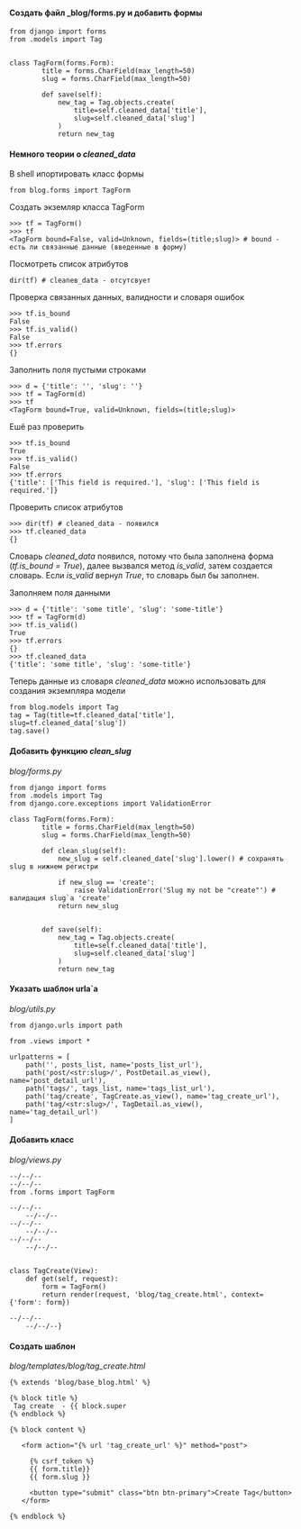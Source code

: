 #### Создать файл _blog/forms.py и добавить формы

```
from django import forms
from .models import Tag


class TagForm(forms.Form):
        title = forms.CharField(max_length=50)
        slug = forms.CharField(max_length=50)

        def save(self):
            new_tag = Tag.objects.create(
                title=self.cleaned_data['title'],
                slug=self.cleaned_data['slug']
            )
            return new_tag
```

#### Немного теории о _cleaned_data_

В shell ипортировать класс формы
```
from blog.forms import TagForm
```
Создать экземляр класса TagForm
```
>>> tf = TagForm()
>>> tf
<TagForm bound=False, valid=Unknown, fields=(title;slug)> # bound - есть ли связанные данные (введенные в форму)
```
Посмотреть список атрибутов
```
dir(tf) # cleaneв_data - отсутсвует
```
Проверка связанных данных, валидности и словаря ошибок
```
>>> tf.is_bound
False
>>> tf.is_valid()
False
>>> tf.errors
{}
```
Заполнить поля пустыми строками
```
>>> d = {'title': '', 'slug': ''}
>>> tf = TagForm(d)
>>> tf
<TagForm bound=True, valid=Unknown, fields=(title;slug)>
```
Ешё раз проверить
```
>>> tf.is_bound
True
>>> tf.is_valid()
False
>>> tf.errors
{'title': ['This field is required.'], 'slug': ['This field is required.']}
```
Проверить список атрибутов
```
>>> dir(tf) # cleaned_data - появился
>>> tf.cleaned_data
{}
```

Словарь _cleaned_data_ появился, потому что была заполнена форма (_tf.is_bound = True_), далее вызвался метод _is_valid_, затем создается  словарь. Если _is_valid_ вернул _True_, то словарь был бы заполнен.

Заполняем поля данными
```
>>> d = {'title': 'some title', 'slug': 'some-title'}
>>> tf = TagForm(d)
>>> tf.is_valid()
True
>>> tf.errors
{}
>>> tf.cleaned_data
{'title': 'some title', 'slug': 'some-title'}
```
Теперь данные из словаря _cleaned_data_ можно использовать для создания экземпляра модели
```
from blog.models import Tag
tag = Tag(title=tf.cleaned_data['title'], slug=tf.cleaned_data['slug'])
tag.save()
```

#### Добавить функцию _clean_slug_
_blog/forms.py_
```
from django import forms
from .models import Tag
from django.core.exceptions import ValidationError

class TagForm(forms.Form):
        title = forms.CharField(max_length=50)
        slug = forms.CharField(max_length=50)

        def clean_slug(self):
            new_slug = self.cleaned_date['slug'].lower() # сохранять slug в нижнем регистри

            if new_slug == 'create':
                raise ValidationError('Slug my not be "create"') # валидация slug`a 'create'
            return new_slug


        def save(self):
            new_tag = Tag.objects.create(
                title=self.cleaned_data['title'],
                slug=self.cleaned_data['slug']
            )
            return new_tag
```


#### Указать шаблон urla`a

_blog/utils.py_
```
from django.urls import path

from .views import *

urlpatterns = [
    path('', posts_list, name='posts_list_url'),
    path('post/<str:slug>/', PostDetail.as_view(), name='post_detail_url'),
    path('tags/', tags_list, name='tags_list_url'),
    path('tag/create', TagCreate.as_view(), name='tag_create_url'),
    path('tag/<str:slug>/', TagDetail.as_view(), name='tag_detail_url')
]
```

#### Добавить класс

_blog/views.py_

```
--/--/--
--/--/--
from .forms import TagForm

--/--/--
    --/--/--
--/--/--
    --/--/--
--/--/--
    --/--/--


class TagCreate(View):
    def get(self, request):
        form = TagForm()
        return render(request, 'blog/tag_create.html', context={'form': form})

--/--/--
    --/--/--}
```

#### Создать шаблон

_blog/templates/blog/tag_create.html_
```
{% extends 'blog/base_blog.html' %}

{% block title %}
 Tag create  - {{ block.super
{% endblock %}

{% block content %}

   <form action="{% url 'tag_create_url' %}" method="post">

     {% csrf_token %}
     {{ form.title}}
     {{ form.slug }}

     <button type="submit" class="btn btn-primary">Create Tag</button>
   </form>

{% endblock %}
```
